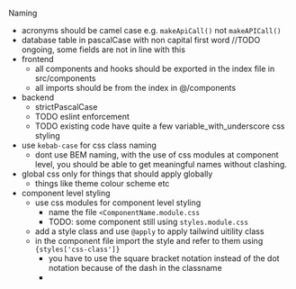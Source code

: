 Naming
- acronyms should be camel case e.g. ```makeApiCall()``` not ```makeAPICall()```
- database table in pascalCase with non capital first word  //TODO ongoing, some fields are not in line with this
- frontend
  - all components and hooks should be exported in the index file in src/components 
  - all imports should be from the index in @/components
- backend 
  - strictPascalCase
  - TODO eslint enforcement
  - TODO existing code have quite a few variable_with_underscore
css styling
- use ```kebab-case``` for css class naming
  - dont use BEM naming, with the use of css modules at component level, you should be able to get meaningful names without clashing.
- global css only for things that should apply globally
  - things like theme colour scheme etc
- component level styling
  - use css modules for component level styling
    - name the file ```<ComponentName.module.css```
    - TODO: some component still using ```styles.module.css```
  - add a style class and use ```@apply``` to apply tailwind uitility class
  - in the component file import the style and refer to them using ```{styles['css-class']}``` 
    - you have to use the square bracket notation instead of the dot notation because of the dash in the classname
    - 